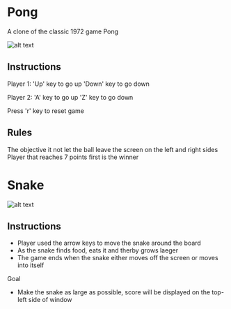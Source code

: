# Pong
A clone of the classic 1972 game Pong

![alt text](https://github.com/zeelp741/Game-Collection/blob/master/images/pong_game_image.png?raw=true)

## Instructions
Player 1: 'Up' key to go up
          'Down' key to go down
          
Player 2: 'A' key to go up
          'Z' key to go down
          
Press 'r' key to reset game 
          
## Rules
The objective it not let the ball leave the screen on the left and right sides
Player that reaches 7 points first is the winner


# Snake
![alt text](https://github.com/zeelp741/Game-Collection/blob/master/images/snake_game_image.png?raw=true)

## Instructions
- Player used the arrow keys to move the snake around the board
- As the snake finds food, eats it and therby grows laeger
- The game ends when the snake either moves off the screen or moves into itself

Goal 
- Make the snake as large as possible, score will be displayed on the top-left side of window 
